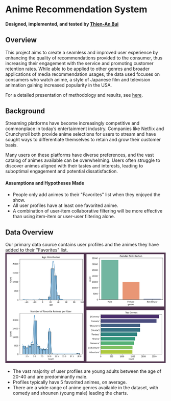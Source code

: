 # Anime Recommendation System

#### Designed, implemented, and tested by [Thien-An Bui](https://www.linkedin.com/in/thien-an-bui/)


## Overview
This project aims to create a seamless and improved user experience by enhancing the quality of recommendations provided to the consumer, thus increasing their engagement with the service and promoting customer retention rates. 
While able to be applied to other genres and broader applications of media recommendation usages, the data used focuses on consumers who watch anime, a style of Japanese film and television animation gaining increased popularity in the USA.

For a detailed presentation of methodology and results, see [here](/Presentation/Anime_Recommender_PPT).

## Background
Streaming platforms have become increasingly competitive and commonplace in today’s entertainment industry. 
Companies like Netflix and Crunchyroll both provide anime selections for users to stream and have sought ways to differentiate themselves to retain and grow their customer basis.

Many users on these platforms have diverse preferences, and the vast catalog of animes available can be overwhelming. 
Users often struggle to discover animes aligned with their tastes and interests, leading to suboptimal engagement and potential dissatisfaction. 

#### Assumptions and Hypotheses Made
- People only add animes to their "Favorites" list when they enjoyed the show.
- All user profiles have at least one favorited anime. 
- A combination of user-item collaborative filtering will be more effective than using item-item or user-user filtering alone.

## Data Overview
Our primary data source contains user profiles and the animes they have added to their "Favorites" list. 
![Exploratory Data Analysis Visuals](/Snapshots/EDA.PNG "")
- The vast majority of user profiles are young adults between the age of 20-40 and are predominantly male.
- Profiles typically have 5 favorited animes, on average.
- There are a wide range of anime genres available in the dataset, with comedy and shounen (young male) leading the charts.
